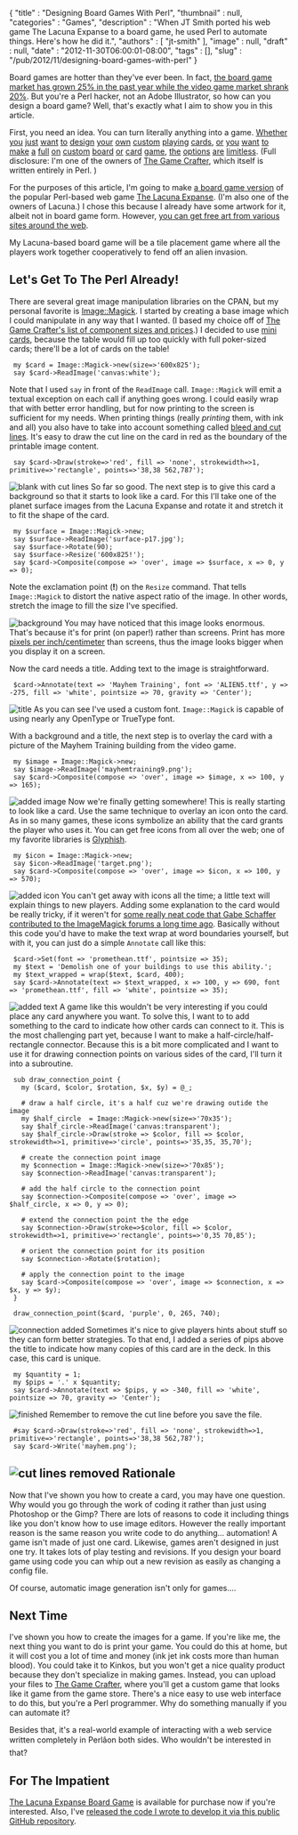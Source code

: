 {
   "title" : "Designing Board Games With Perl",
   "thumbnail" : null,
   "categories" : "Games",
   "description" : "When JT Smith ported his web game The Lacuna Expanse to a board game, he used Perl to automate things. Here's how he did it.",
   "authors" : [
      "jt-smith"
   ],
   "image" : null,
   "draft" : null,
   "date" : "2012-11-30T06:00:01-08:00",
   "tags" : [],
   "slug" : "/pub/2012/11/designing-board-games-with-perl"
}





Board games are hotter than they've ever been. In fact, [the board game
market has grown 25% in the past year while the video game market shrank
20%](http://www.icv2.com/articles/news/24066.html). But you're a Perl
hacker, not an Adobe Illustrator, so how can you design a board game?
Well, that's exactly what I aim to show you in this article.

First, you need an idea. You can turn literally anything into a game.
[Whether](https://www.thegamecrafter.com/games/adventurelings "Adventurelings")
[you](https://www.thegamecrafter.com/games/plague-the-card-game "Plague")
[just](https://www.thegamecrafter.com/games/merc "MERC")
[want](https://www.thegamecrafter.com/games/the-decktet-firmament- "The Decktet")
[to](https://www.thegamecrafter.com/games/zombiezone "ZombieZone")
[design](https://www.thegamecrafter.com/games/surviving-design-projects "Surviving Design Projects")
[your](https://www.thegamecrafter.com/games/rejection-therapy-the-game "Rejection Therapy")
[own](https://www.thegamecrafter.com/games/hackers-agents "Hackers
    and Agents")
[custom](https://www.thegamecrafter.com/games/the-tarat "The
    TaRat")
[playing](https://www.thegamecrafter.com/games/wild-pursuit- "Wild
    Pursuit")
[cards](https://www.thegamecrafter.com/games/jump-gate "Jump
    Gate"),
[or](https://www.thegamecrafter.com/games/sandwich-city "Sandwich
    City")
[you](https://www.thegamecrafter.com/games/shake-out- "Shake Out")
[want](https://www.thegamecrafter.com/games/trade-fleet "Trade
    Fleet") [to](https://www.thegamecrafter.com/games/diggity "Diggity")
[make](https://www.thegamecrafter.com/games/elemental-clash:-the-basic-set "Elemental Clash")
[a](https://www.thegamecrafter.com/games/black-and-red "Black and
    Red Playing Cards")
[full](https://www.thegamecrafter.com/games/frogs- "Frogs!")
[on](https://www.thegamecrafter.com/games/phytocats "Phytocats")
[custom](https://www.thegamecrafter.com/games/city-of-gears "City of
    Gears") [board](https://www.thegamecrafter.com/games/gibs "Gibs")
[or](https://www.thegamecrafter.com/games/dr-pergias-race "Doctor
    Pergaias' Race Across The Continent")
[card](https://www.thegamecrafter.com/games/goblin-warlord "Goblin
    Warlord")
[game](https://www.thegamecrafter.com/games/braaaaains- "Braaaaains!"),
[the](https://www.thegamecrafter.com/games/the-great-race1 "The
    Great Race")
[options](https://www.thegamecrafter.com/games/road-to-magnate "Road to
    Magnate")
[are](https://www.thegamecrafter.com/games/zerpang- "Zerpang!")
[limitless](https://www.thegamecrafter.com/games/angels-elements "Angels
    Elements"). (Full disclosure: I'm one of the owners of [The Game
Crafter](https://www.thegamecrafter.com/), which itself is written
entirely in Perl. )

For the purposes of this article, I'm going to make [a board game
version](https://www.thegamecrafter.com/games/lacuna-expanse:-a-new-empire)
of the popular Perl-based web game [The Lacuna
Expanse](http://www.lacunaexpanse.com). (I'm also one of the owners of
Lacuna.) I chose this because I already have some artwork for it, albeit
not in board game form. However, [you can get free art from various
sites around the
web](https://community.thegamecrafter.com/publish/file-preparation/art-resources).

My Lacuna-based board game will be a tile placement game where all the
players work together cooperatively to fend off an alien invasion.

Let's Get To The Perl Already!
------------------------------

There are several great image manipulation libraries on the CPAN, but my
personal favorite is
[Image::Magick](http://search.cpan.org/~jcristy/PerlMagick-6.77/Magick.pm.in).
I started by creating a base image which I could manipulate in any way
that I wanted. (I based my choice off of [The Game Crafter's list of
component sizes and
prices](https://www.thegamecrafter.com/publish/pricing).) I decided to
use [mini
cards](https://community.thegamecrafter.com/publish/templates/cards/mini-cards),
because the table would fill up too quickly with full poker-sized cards;
there'll be a lot of cards on the table!

     my $card = Image::Magick->new(size=>'600x825');
     say $card->ReadImage('canvas:white');

Note that I used `say` in front of the `ReadImage` call. `Image::Magick`
will emit a textual exception on each call if anything goes wrong. I
could easily wrap that with better error handling, but for now printing
to the screen is sufficient for my needs.
When printing things (really *printing* them, with ink and all) you also
have to take into account something called [bleed and cut
lines](http://youtu.be/NqZSFpmS2dM). It's easy to draw the cut line on
the card in red as the boundary of the printable image content.

     say $card->Draw(stroke=>'red', fill => 'none', strokewidth=>1, primitive=>'rectangle', points=>'38,38 562,787');

![blank with cut
lines](/images/_pub_2012_11_designing-board-games-with-perl/blank.jpg)
So far so good. The next step is to give this card a background so that
it starts to look like a card. For this I'll take one of the planet
surface images from the Lacuna Expanse and rotate it and stretch it to
fit the shape of the card.

     my $surface = Image::Magick->new;
     say $surface->ReadImage('surface-p17.jpg');
     say $surface->Rotate(90);
     say $surface->Resize('600x825!');
     say $card->Composite(compose => 'over', image => $surface, x => 0, y => 0);

Note the exclamation point (**!**) on the `Resize` command. That tells
`Image::Magick` to distort the native aspect ratio of the image. In
other words, stretch the image to fill the size I've specified.

![background](/images/_pub_2012_11_designing-board-games-with-perl/background.jpg)
You may have noticed that this image looks enormous. That's because it's
for print (on paper!) rather than screens. Print has more [pixels per
inch/centimeter](http://proshooter.com/article_whatisa300dpiJPeg.htm)
than screens, thus the image looks bigger when you display it on a
screen.

Now the card needs a title. Adding text to the image is straightforward.

     $card->Annotate(text => 'Mayhem Training', font => 'ALIEN5.ttf', y => -275, fill => 'white', pointsize => 70, gravity => 'Center');

![title](/images/_pub_2012_11_designing-board-games-with-perl/title.jpg)
As you can see I've used a custom font. `Image::Magick` is capable of
using nearly any OpenType or TrueType font.

With a background and a title, the next step is to overlay the card with
a picture of the Mayhem Training building from the video game.

     my $image = Image::Magick->new;
     say $image->ReadImage('mayhemtraining9.png');
     say $card->Composite(compose => 'over', image => $image, x => 100, y => 165);

![added
image](/images/_pub_2012_11_designing-board-games-with-perl/image.jpg)
Now we're finally getting somewhere! This is really starting to look
like a card. Use the same technique to overlay an icon onto the card. As
in so many games, these icons symbolize an ability that the card grants
the player who uses it. You can get free icons from all over the web;
one of my favorite libraries is [Glyphish](http://www.glyphish.com).

     my $icon = Image::Magick->new;
     say $icon->ReadImage('target.png');
     say $card->Composite(compose => 'over', image => $icon, x => 100, y => 570);

![added
icon](/images/_pub_2012_11_designing-board-games-with-perl/icon.jpg)
You can't get away with icons all the time; a little text will explain
things to new players. Adding some explanation to the card would be
really tricky, if it weren't for [some really neat code that Gabe
Schaffer contributed to the ImageMagick forums a long time
ago](http://www.imagemagick.org/discourse-server/viewtopic.php?f=7&t=3708).
Basically without this code you'd have to make the text wrap at word
boundaries yourself, but with it, you can just do a simple `Annotate`
call like this:

     $card->Set(font => 'promethean.ttf', pointsize => 35);
     my $text = 'Demolish one of your buildings to use this ability.';
     my $text_wrapped = wrap($text, $card, 400);
     say $card->Annotate(text => $text_wrapped, x => 100, y => 690, font => 'promethean.ttf', fill => 'white', pointsize => 35);

![added
text](/images/_pub_2012_11_designing-board-games-with-perl/text.jpg)
A game like this wouldn't be very interesting if you could place any
card anywhere you want. To solve this, I want to to add something to the
card to indicate how other cards can connect to it. This is the most
challenging part yet, because I want to make a
half-circle/half-rectangle connector. Because this is a bit more
complicated and I want to use it for drawing connection points on
various sides of the card, I'll turn it into a subroutine.

     sub draw_connection_point {
       my ($card, $color, $rotation, $x, $y) = @_;

       # draw a half circle, it's a half cuz we're drawing outide the image
       my $half_circle  = Image::Magick->new(size=>'70x35');
       say $half_circle->ReadImage('canvas:transparent');
       say $half_circle->Draw(stroke => $color, fill => $color, strokewidth=>1, primitive=>'circle', points=>'35,35, 35,70');

       # create the connection point image
       my $connection = Image::Magick->new(size=>'70x85');
       say $connection->ReadImage('canvas:transparent');

       # add the half circle to the connection point
       say $connection->Composite(compose => 'over', image => $half_circle, x => 0, y => 0);

       # extend the connection point the the edge
       say $connection->Draw(stroke=>$color, fill => $color, strokewidth=>1, primitive=>'rectangle', points=>'0,35 70,85');

       # orient the connection point for its position
       say $connection->Rotate($rotation);

       # apply the connection point to the image
       say $card->Composite(compose => 'over', image => $connection, x => $x, y => $y);
     }

     draw_connection_point($card, 'purple', 0, 265, 740);

![connection
added](/images/_pub_2012_11_designing-board-games-with-perl/connection.jpg)
Sometimes it's nice to give players hints about stuff so they can form
better strategies. To that end, I added a series of pips above the title
to indicate how many copies of this card are in the deck. In this case,
this card is unique.

     my $quantity = 1;
     my $pips = '.' x $quantity;
     say $card->Annotate(text => $pips, y => -340, fill => 'white', pointsize => 70, gravity => 'Center');

![finished](/images/_pub_2012_11_designing-board-games-with-perl/finished.jpg)
Remember to remove the cut line before you save the file.

     #say $card->Draw(stroke=>'red', fill => 'none', strokewidth=>1, primitive=>'rectangle', points=>'38,38 562,787');
     say $card->Write('mayhem.png');

![cut lines
removed](/images/_pub_2012_11_designing-board-games-with-perl/cut-line-removed.jpg)
Rationale
---------

Now that I've shown you how to create a card, you may have one question.
Why would you go through the work of coding it rather than just using
Photoshop or the Gimp? There are lots of reasons to code it including
things like you don't know how to use image editors. However the really
important reason is the same reason you write code to do anything...
automation! A game isn't made of just one card. Likewise, games aren't
designed in just one try. It takes lots of play testing and revisions.
If you design your board game using code you can whip out a new revision
as easily as changing a config file.

Of course, automatic image generation isn't only for games....

Next Time
---------

I've shown you how to create the images for a game. If you're like me,
the next thing you want to do is print your game. You could do this at
home, but it will cost you a lot of time and money (ink jet ink costs
more than human blood). You could take it to Kinkos, but you won't get a
nice quality product because they don't specialize in making games.
Instead, you can upload your files to [The Game
Crafter](https://www.thegamecrafter.com), where you'll get a custom game
that looks like it game from the game store. There's a nice easy to use
web interface to do this, but you're a Perl programmer. Why do something
manually if you can automate it?

Besides that, it's a real-world example of interacting with a web
service written completely in Perlâon both sides. Who wouldn't be
interested in that?

For The Impatient
-----------------

[The Lacuna Expanse Board
Game](https://www.thegamecrafter.com/games/lacuna-expanse:-a-new-empire)
is available for purchase now if you're interested. Also, I've [released
the code I wrote to develop it via this public GitHub
repository](https://github.com/plainblack/Lacuna-Board-Game).


